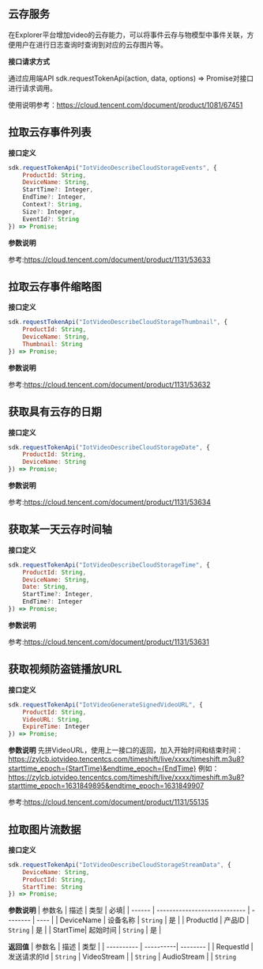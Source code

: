 ## 云存服务
在Explorer平台增加video的云存能力，可以将事件云存与物模型中事件关联，方便用户在进行日志查询时查询到对应的云存图片等。

**接口请求方式**

通过应用端API sdk.requestTokenApi(action, data, options) => Promise对接口进行请求调用。

使用说明参考：https://cloud.tencent.com/document/product/1081/67451

## 拉取云存事件列表
**接口定义**
```js
sdk.requestTokenApi("IotVideoDescribeCloudStorageEvents", {
    ProductId: String,
    DeviceName: String,
    StartTime?: Integer,
    EndTime?: Integer,
    Context?: String,
    Size?: Integer,
    EventId?: String
}) => Promise;
```
**参数说明**

参考:https://cloud.tencent.com/document/product/1131/53633

## 拉取云存事件缩略图
**接口定义**
```js
sdk.requestTokenApi("IotVideoDescribeCloudStorageThumbnail", {
    ProductId: String,
    DeviceName: String,
    Thumbnail: String
}) => Promise;
```
**参数说明**

参考:https://cloud.tencent.com/document/product/1131/53632

## 获取具有云存的日期
**接口定义**
```js
sdk.requestTokenApi("IotVideoDescribeCloudStorageDate", {
    ProductId: String,
    DeviceName: String
}) => Promise;
```
**参数说明**

参考:https://cloud.tencent.com/document/product/1131/53634

## 获取某一天云存时间轴
**接口定义**
```js
sdk.requestTokenApi("IotVideoDescribeCloudStorageTime", {
    ProductId: String,
    DeviceName: String,
    Date: String,
    StartTime?: Integer,	
    EndTime?: Integer	
}) => Promise;
```
**参数说明**

参考:https://cloud.tencent.com/document/product/1131/53631

## 获取视频防盗链播放URL
**接口定义**
```js
sdk.requestTokenApi("IotVideoGenerateSignedVideoURL", {
    ProductId: String,
    VideoURL: String,
    ExpireTime: Integer
}) => Promise;
```
**参数说明**
先拼VideoURL，使用上一接口的返回，加入开始时间和结束时间：
https://zylcb.iotvideo.tencentcs.com/timeshift/live/xxxx/timeshift.m3u8?starttime_epoch={StartTime}&endtime_epoch={EndTime}
例如：
https://zylcb.iotvideo.tencentcs.com/timeshift/live/xxxx/timeshift.m3u8?starttime_epoch=1631849895&endtime_epoch=1631849907

参考:https://cloud.tencent.com/document/product/1131/55135

## 拉取图片流数据
**接口定义**
```js
sdk.requestTokenApi("IotVideoDescribeCloudStorageStreamData", {
    DeviceName: String,
    ProductId: String,
    StartTime: String
}) => Promise;
```
**参数说明**
| 参数名 | 描述                         | 类型     | 必填|
| ------ | ---------------------------- | -------- | ---- |
| DeviceName | 设备名称 | `String` | 是   |
| ProductId | 产品ID | `String` | 是   |
| StartTime| 起始时间 | `String` | 是   |

**返回值**
| 参数名 |    描述    |     类型       |
| ---------- | ----------| -------- |
| RequestId | 发送请求的Id | `String` 
| VideoStream | | `String`
| AudioStream | | `String`